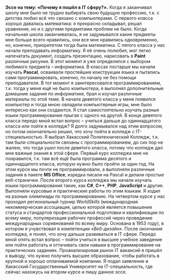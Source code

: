 __**Эссе на тему: «Почему я пошёл в IT сферу?».**__
Когда я  заканчивал школу мне было не трудно выбирать свою будущую профессию, т.к. с детства любил всё что связано с компьютерами.
С первого класса хорошо давалась математика: я прекрасно складывал, решал уравнения, но и с другими предметами проблем не было.
Когда начальная школа заканчивалась, я не задумывался какие предметы мне больше всего нравились, они все мне нравились одновременно, но, конечно, приоритетом тогда была математика.
С пятого класса у нас начали преподавать информатику. Я её очень полюбил, мог легко напечатать документ, создать презентацию, нарисовать в **Paint** различные рисунки. В этот момент я уже определился с выбором любимого предмета – информатика. В классах постарше мы начали изучать **Pascal**, осваивали простейшие конструкции языка и пытались сами программировать, конечно, по началу не без помощи преподавателя. В тот момент я заинтересовался программированием, т.к. тогда у меня ещё не было компьютера, я выполнял дополнительные домашние задания по информатике, брал и изучал различные материалы по этой теме. В начале девятого класса у меня появился компьютер и тогда мною овладели компьютерные игры, мне было интересно как они создаются. Я стал самостоятельно изучать разные языки программирования прыгая с одного на другой.
В конце девятого класса передо мной встал вопрос – учиться дальше до одиннадцатого класса или пойти в колледж? Я долго задумывался над этим вопросом, но потом окончательно решил, что хочу пойти в колледж с IT-специальностью.
Я выбрал Хакасский Политехнический Колледж, т.к. там были специальности связаны с программированием, до сих пор не жалею, что тогда ушел после девятого класса, потому что колледж дал мне важные знания в этой сфере.
Первый курс колледжа мне не понравился, т.к. там всё ещё была программа десятого и одиннадцатого класса, которую нужно было пройти за один год. На этом курсе мы почти не программировали, а выполняли различные задания в пакете **MS Office**, изредка писали на Pascal и делали простые веб-странички.
После второго курса колледжа мы начали изучать языки программирования такие, как **C#**, **C++**, **PHP**, **JavaScript** и другие. Выполняли курсовые и практические работы по этим языкам.
Я ходил на разные олимпиады по программированию. На четвертом курсе у нас проходил региональный турнир _WorldSkills_ (международная некоммерческая ассоциация, целью которой является повышение статуса и стандартов профессиональной подготовки и квалификации по всему миру, популяризация рабочих профессий через проведение международных соревнований по всему миру. Основана в 1953 году), в котором я учувствовал в компетенции _«Веб-дизайн»_.
После окончания колледжа, я понял, что хочу дальше развиваться в IT сфере. Передо мной опять встал вопрос – пойти учиться в высшее учебное заведение или пойти работать и оттачивать свои навыки в программирование на практических заданиях.
Проанализировав рынок IT вакансий я пришёл к выводу, что нужно получить высшее образование, чтобы работать в крупной и хорошо оплачиваемой компании. Я подал заявление в Хакасский Государственный Университет на IT-специальность, где сейчас нахожусь на втором курсе и пишу данное эссе.
